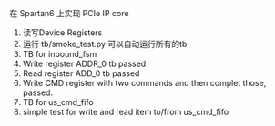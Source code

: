 在 Spartan6 上实现 PCIe IP core
1. 读写Device Registers
1. 运行 tb/smoke\_test.py 可以自动运行所有的tb
1. TB for inbound\_fsm
 1. Write register ADDR\_0 tb passed
 1. Read register ADD\_0 tb passed
 1. Write CMD register with two commands and then complet those, passed.
1. TB for us\_cmd\_fifo
 1. simple test for write and read item to/from us\_cmd\_fifo

